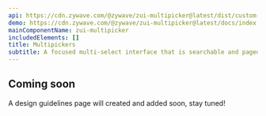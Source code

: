```yaml
---
api: https://cdn.zywave.com/@zywave/zui-multipicker@latest/dist/custom-elements.json
demo: https://cdn.zywave.com/@zywave/zui-multipicker@latest/docs/index.html
mainComponentName: zui-multipicker
includedElements: []
title: Multipickers
subtitle: A focused multi-select interface that is searchable and paged.
---
```


## Coming soon

A design guidelines page will created and added soon, stay tuned!
